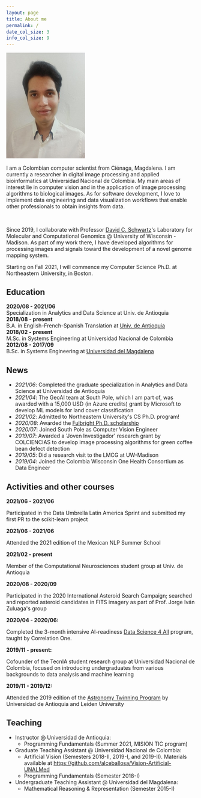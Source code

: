 ```yaml
---
layout: page
title: About me
permalink: /
date_col_size: 3
info_col_size: 9
---
```


<div class="container">
  <div class="row">
    <div class="col col-sm-3">
      <img width="210" src="assets/img/fotofb.jpg" />
    </div>
    <div class="col col-sm-9">
      <p>
        I am a Colombian computer scientist from
        Ciénaga, Magdalena. I am currently a researcher in digital image
        processing and applied bioinformatics at Universidad Nacional de
        Colombia. My main areas of interest lie in computer vision and in the application of image
        processing algorithms to biological images. As for software development,
        I love to implement data engineering and data visualization workflows
        that enable other professionals to obtain insights from data.
      </p>
    </div>
    <br />
  </div>
  <div class="row">
    <div class="col col-sm-12">
      <p>
        Since 2019, I collaborate with Professor <a href="https://genetics.wisc.edu/staff/schwartz-david/">David C. Schwartz</a>'s Laboratory
        for Molecular and Computational Genomics @ University of Wisconsin -
        Madison. As part of my work there, I have developed algorithms for
        processing images and signals toward the development of a novel genome
        mapping system.
      </p>
      <p>
              Starting
        on Fall 2021, I will commence my Computer Science Ph.D. at Northeastern University, in
        Boston.
      </p>
    </div>
  </div>
</div>

<h2>Education</h2>
<div class="container">
  <div class="row">
    <div class="col col"><strong>2020/08 - 2021/06</strong></div>
    <div class="col col-sm-{{page.info_col_size}}">
      Specialization in Analytics and Data Science at Univ. de Antioquia
    </div>
  </div>

  <div class="row">
    <div class="col col-sm-{{page.date_col_size}}"><strong>2018/08 - present</strong></div>
    <div class="col col-sm-{{page.info_col_size}}">
      B.A. in English-French-Spanish Translation at <a href="https://www.udea.edu.co/wps/portal/udea/web/inicio/unidades-academicas/idiomas/acerca-escuela/quienes-somos">Univ. de Antioquia</a>
    </div>
  </div>

  <div class="row">
    <div class="col col"><strong>2018/02 - present</strong></div>
    <div class="col col-sm-{{page.info_col_size}}">
      M.Sc. in Systems Engineering at Universidad Nacional de Colombia
    </div>
  </div>

  <div class="row">
    <div class="col col-sm-{{page.date_col_size}}"><strong>2012/08 - 2017/09</strong></div>
    <div class="col col-sm-{{page.info_col_size}}">
      B.Sc. in Systems Engineering at <a href="https://www.unimagdalena.edu.co/presentacionPrograma/Programa/2">Universidad del Magdalena</a>
    </div>
  </div>
</div>

## News


- *2021/06*: Completed the graduate specialization in Analytics and Data Science at Universidad de Antioquia
- *2021/04*: The GeoAI team at South Pole, which I am part of, was awarded with a 15,000 USD (in Azure credits) grant by Microsoft to develop ML models for land cover classification
- *2021/02*: Admitted to Northeastern University's CS Ph.D. program!
- *2020/08*: Awarded the <a href="https://www.fulbright.edu.co/resultadosposgrados2020/">Fulbright Ph.D. scholarship</a>
- *2020/07*: Joined South Pole as Computer Vision Engineer
- *2019/07*: Awarded a 'Joven Investigador' research grant by COLCIENCIAS to develop image processing algorithms for green coffee bean defect detection
- *2019/05*: Did a research visit to the LMCG at UW-Madison
- *2019/04*: Joined the Colombia Wisconsin One Health Consortium as Data Engineer

## Activities and other courses

<div class="container">
  <div class="row">
    <div class="col col"><strong>2021/06 - 2021/06</strong></div>
    <div class="col col-sm-{{page.info_col_size}}">
      <p>Participated in the Data Umbrella Latin America Sprint and submitted my first PR to the scikit-learn project</p>
    </div>
  </div>

  <div class="row">
    <div class="col col"><strong>2021/06 - 2021/06</strong></div>
    <div class="col col-sm-{{page.info_col_size}}">
      <p>Attended the 2021 edition of the Mexican NLP Summer School</p>
    </div>
  </div>

  <div class="row">
    <div class="col col"><strong>2021/02 - present</strong></div>
    <div class="col col-sm-{{page.info_col_size}}">
      <p>Member of the Computational Neurosciences student group at Univ. de Antioquia</p>
    </div>
  </div>

  <div class="row">
    <div class="col col"><strong>2020/08 - 2020/09</strong></div>
    <div class="col col-sm-{{page.info_col_size}}">
      <p>Participated in the 2020 International Asteroid Search Campaign; searched and reported asteroid candidates in FITS imagery as part of Prof. Jorge Iván Zuluaga's group</p>
    </div>
  </div>

  <div class="row">
    <div class="col col-sm-{{page.date_col_size}}"><strong>2020/04 - 2020/06:</strong></div>
    <div class="col col-sm-{{page.info_col_size}}"><p>
Completed the 3-month intensive AI-readiness <a href="https://c1-web.correlation-one.com/">Data Science 4 All</a> program, taught by Correlation One.</p>
    </div>
  </div>

  <div class="row">
    <div class="col col-sm-{{page.date_col_size}}"><strong>2019/11 - present:</strong></div>
    <div class="col col-sm-{{page.info_col_size}}">
     <p>Cofounder of the TecnIA student research group at Universidad Nacional de Colombia, focused on introducing undergraduates from various backgrounds to data analysis and machine learning</p>
</div>

  </div>
  <div class="row">
    <div class="col col-sm-{{page.date_col_size}}"><strong>2019/11 - 2019/12:</strong></div>
    <div class="col col-sm-{{page.info_col_size}}">
     <p>Attended the 2019 edition of the <a href="https://sites.google.com/site/astrotwincolo/home">Astronomy Twinning Program</a> by Universidad de Antioquia and Leiden University</p>
</div>
  </div>

</div>


## Teaching

- Instructor @ Universidad de Antioquia:
  - Programming Fundamentals (Summer 2021, MISION TIC program)
- Graduate Teaching Assistant @ Universidad Nacional de Colombia:
  - Artificial Vision (Semesters 2018-II, 2019-I, and 2019-II). Materials available at <https://github.com/alceballosa/Vision-Artificial-UNALMed>
  - Programming Fundamentals (Semester 2018-I)
- Undergraduate Teaching Assistant @ Universidad del Magdalena:
  - Mathematical Reasoning & Representation (Semester 2015-I)